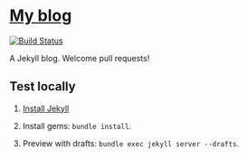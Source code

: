 # [My blog](https://xxyzz-f0041.web.app)

[![Build Status](https://travis-ci.org/xxyzz/myblog.svg?branch=master)](https://travis-ci.org/xxyzz/myblog)

A Jekyll blog. Welcome pull requests!

## Test locally

1. [Install Jekyll](https://jekyllrb.com/docs/installation)

2. Install gems: `bundle install`.

3. Preview with drafts: `bundle exec jekyll server --drafts`.